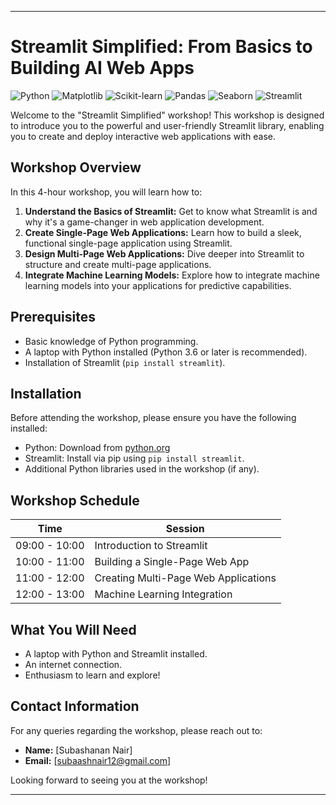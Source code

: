 ---

# Streamlit Simplified: From Basics to Building AI Web Apps

![Python](https://img.shields.io/badge/-Python-3776AB?style=flat&logo=Python&logoColor=white)
![Matplotlib](https://img.shields.io/badge/-Matplotlib-3776AB?style=flat&logo=Matplotlib&logoColor=white)
![Scikit-learn](https://img.shields.io/badge/-ScikitLearn-F7931E?style=flat&logo=scikit-learn&logoColor=white)
![Pandas](https://img.shields.io/badge/-Pandas-150458?style=flat&logo=Pandas&logoColor=white)
![Seaborn](https://img.shields.io/badge/-Seaborn-3776AB?style=flat&logo=Seaborn&logoColor=white)
![Streamlit](https://img.shields.io/badge/-Streamlit-FF4B4B?style=flat&logo=Streamlit&logoColor=white)

Welcome to the "Streamlit Simplified" workshop! This workshop is designed to introduce you to the powerful and user-friendly Streamlit library, enabling you to create and deploy interactive web applications with ease.

## Workshop Overview

In this 4-hour workshop, you will learn how to:

1. **Understand the Basics of Streamlit:** Get to know what Streamlit is and why it's a game-changer in web application development.
2. **Create Single-Page Web Applications:** Learn how to build a sleek, functional single-page application using Streamlit.
3. **Design Multi-Page Web Applications:** Dive deeper into Streamlit to structure and create multi-page applications.
4. **Integrate Machine Learning Models:** Explore how to integrate machine learning models into your applications for predictive capabilities.

## Prerequisites

- Basic knowledge of Python programming.
- A laptop with Python installed (Python 3.6 or later is recommended).
- Installation of Streamlit (`pip install streamlit`).

## Installation

Before attending the workshop, please ensure you have the following installed:

- Python: Download from [python.org](https://www.python.org/downloads/)
- Streamlit: Install via pip using `pip install streamlit`.
- Additional Python libraries used in the workshop (if any).

## Workshop Schedule

| Time          | Session                             |
|---------------|-------------------------------------|
| 09:00 - 10:00 | Introduction to Streamlit           |
| 10:00 - 11:00 | Building a Single-Page Web App      |
| 11:00 - 12:00 | Creating Multi-Page Web Applications|
| 12:00 - 13:00 | Machine Learning Integration        |

## What You Will Need

- A laptop with Python and Streamlit installed.
- An internet connection.
- Enthusiasm to learn and explore!

## Contact Information

For any queries regarding the workshop, please reach out to:

- **Name:** [Subashanan Nair]
- **Email:** [subaashnair12@gmail.com]

Looking forward to seeing you at the workshop!

---
